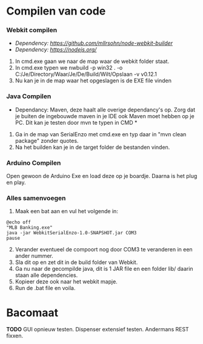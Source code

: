 Compilen van code
=================

### Webkit compilen
* *Dependency: https://github.com/mllrsohn/node-webkit-builder*
* *Dependency: https://nodejs.org/*
1. In cmd.exe gaan we naar de map waar de webkit folder staat.
2. In cmd.exe typen we nwbuild -p win32 . -o C:/Je/Directory/Waar/Je/De/Build/Wilt/Opslaan -v v0.12.1
3. Nu kan je in de map waar het opgeslagen is de EXE file vinden

### Java Compilen
* Dependancy: Maven, deze haalt alle overige dependancy's op. Zorg dat je buiten de ingebouwde maven in je IDE ook Maven moet hebben op je PC. Dit kan je testen door mvn te typen in CMD *
1. Ga in de map van SerialEnzo met cmd.exe en typ daar in "mvn clean package" zonder quotes. 
2. Na het builden kan je in de target folder de bestanden vinden.

### Arduino Compilen
Open gewoon de Arduino Exe en load deze op je boardje. Daarna is het plug en play.

### Alles samenvoegen
1. Maak een bat aan en vul het volgende in:
```
@echo off
"MLB Banking.exe"
java -jar WebkitSerialEnzo-1.0-SNAPSHOT.jar COM3
pause
```
2. Verander eventueel de compoort nog door COM3 te veranderen in een ander nummer.
3. Sla dit op en zet dit in de build folder van Webkit.
4. Ga nu naar de gecompilde java, dit is 1 JAR file en een folder lib/ daarin staan alle dependencies.
5. Kopieer deze ook naar het webkit mapje.
6. Run de .bat file en voila.


# Bacomaat
**TODO**
GUI opnieuw testen.
Dispenser extensief testen.
Andermans REST fixxen.

